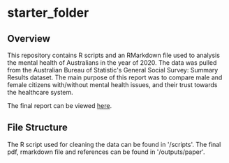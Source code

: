 # starter_folder

## Overview
This repository contains R scripts and an RMarkdown file used to analysis the mental health of Australians in the year of 2020. The data was pulled from the Australian Bureau of Statistic's General Social Survey: Summary Results dataset. The main purpose of this report was to compare male and female citizens with/without mental health issues, and their trust towards the healthcare system.

The final report can be viewed [here](https://github.com/ChristinaChanYing/Australian-Social-Determinants-of-Health/blob/main/outputs/paper/Mental_Health_Australia.pdf).


## File Structure
The R script used for cleaning the data can be found in '/scripts'. The final pdf, rmarkdown file and references can be found in '/outputs/paper'. 
